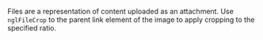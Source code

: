 Files are a representation of content uploaded as an attachment.
Use `nglFileCrop` to the parent link element of the image to apply cropping to the specified ratio.
